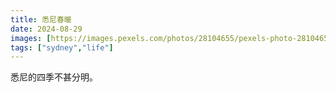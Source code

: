 ```yaml
---
title: 悉尼春暖
date: 2024-08-29
images: [https://images.pexels.com/photos/28104655/pexels-photo-28104655/free-photo-of-sydney-bus.png?auto=compress&cs=tinysrgb&w=1260&h=750&dpr=2,]
tags: ["sydney","life"]
---
```

悉尼的四季不甚分明。

